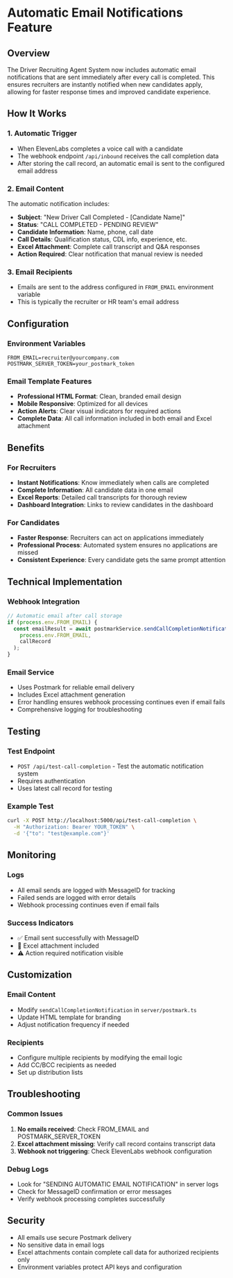 # Automatic Email Notifications Feature

## Overview

The Driver Recruiting Agent System now includes automatic email notifications that are sent immediately after every call is completed. This ensures recruiters are instantly notified when new candidates apply, allowing for faster response times and improved candidate experience.

## How It Works

### 1. Automatic Trigger
- When ElevenLabs completes a voice call with a candidate
- The webhook endpoint `/api/inbound` receives the call completion data
- After storing the call record, an automatic email is sent to the configured email address

### 2. Email Content
The automatic notification includes:
- **Subject**: "New Driver Call Completed - [Candidate Name]"
- **Status**: "CALL COMPLETED - PENDING REVIEW" 
- **Candidate Information**: Name, phone, call date
- **Call Details**: Qualification status, CDL info, experience, etc.
- **Excel Attachment**: Complete call transcript and Q&A responses
- **Action Required**: Clear notification that manual review is needed

### 3. Email Recipients
- Emails are sent to the address configured in `FROM_EMAIL` environment variable
- This is typically the recruiter or HR team's email address

## Configuration

### Environment Variables
```env
FROM_EMAIL=recruiter@yourcompany.com
POSTMARK_SERVER_TOKEN=your_postmark_token
```

### Email Template Features
- **Professional HTML Format**: Clean, branded email design
- **Mobile Responsive**: Optimized for all devices  
- **Action Alerts**: Clear visual indicators for required actions
- **Complete Data**: All call information included in both email and Excel attachment

## Benefits

### For Recruiters
- **Instant Notifications**: Know immediately when calls are completed
- **Complete Information**: All candidate data in one email
- **Excel Reports**: Detailed call transcripts for thorough review
- **Dashboard Integration**: Links to review candidates in the dashboard

### For Candidates  
- **Faster Response**: Recruiters can act on applications immediately
- **Professional Process**: Automated system ensures no applications are missed
- **Consistent Experience**: Every candidate gets the same prompt attention

## Technical Implementation

### Webhook Integration
```javascript
// Automatic email after call storage
if (process.env.FROM_EMAIL) {
  const emailResult = await postmarkService.sendCallCompletionNotification(
    process.env.FROM_EMAIL,
    callRecord
  );
}
```

### Email Service
- Uses Postmark for reliable email delivery
- Includes Excel attachment generation
- Error handling ensures webhook processing continues even if email fails
- Comprehensive logging for troubleshooting

## Testing

### Test Endpoint
- `POST /api/test-call-completion` - Test the automatic notification system
- Requires authentication
- Uses latest call record for testing

### Example Test
```bash
curl -X POST http://localhost:5000/api/test-call-completion \
  -H "Authorization: Bearer YOUR_TOKEN" \
  -d '{"to": "test@example.com"}'
```

## Monitoring

### Logs
- All email sends are logged with MessageID for tracking
- Failed sends are logged with error details
- Webhook processing continues even if email fails

### Success Indicators
- ✅ Email sent successfully with MessageID
- 📧 Excel attachment included
- ⚠️ Action required notification visible

## Customization

### Email Content
- Modify `sendCallCompletionNotification` in `server/postmark.ts`
- Update HTML template for branding
- Adjust notification frequency if needed

### Recipients
- Configure multiple recipients by modifying the email logic
- Add CC/BCC recipients as needed
- Set up distribution lists

## Troubleshooting

### Common Issues
1. **No emails received**: Check FROM_EMAIL and POSTMARK_SERVER_TOKEN
2. **Excel attachment missing**: Verify call record contains transcript data
3. **Webhook not triggering**: Check ElevenLabs webhook configuration

### Debug Logs
- Look for "SENDING AUTOMATIC EMAIL NOTIFICATION" in server logs
- Check for MessageID confirmation or error messages
- Verify webhook processing completes successfully

## Security

- All emails use secure Postmark delivery
- No sensitive data in email logs
- Excel attachments contain complete call data for authorized recipients only
- Environment variables protect API keys and configuration